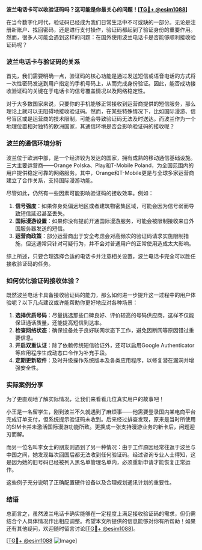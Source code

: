 **波兰电话卡可以收验证码吗？这可能是你最关心的问题！[[TG💪+ @esim1088](https://t.me/s/esim1088)]**

在当今数字化时代，验证码已经成为我们日常生活中不可或缺的一部分。无论是注册新账户、找回密码，还是进行支付操作，验证码都起到了验证身份的重要作用。然而，很多人可能会遇到这样的问题：在国外使用波兰电话卡是否能够顺利接收验证码呢？

### 波兰电话卡与验证码的关系

首先，我们需要明确一点，验证码的核心功能是通过发送短信或语音电话的方式将一次性密码发送到用户指定的手机号码上，从而完成身份验证。因此，能否成功接收验证码的关键在于电话卡的信号覆盖情况以及网络稳定性。

对于大多数国家来说，只要你的手机能够正常接收到运营商提供的短信服务，那么理论上就可以无阻碍地接收验证码。然而，在某些特殊情况下，比如国际漫游、信号盲区或是运营商的技术限制，可能会导致验证码无法及时送达。而波兰作为一个地理位置相对独特的欧洲国家，其通信环境是否会影响验证码的接收呢？

### 波兰的通信环境分析

波兰位于欧洲中部，是一个经济较为发达的国家，拥有成熟的移动通信基础设施。三大主要运营商——Orange Polska、Play和T-Mobile Poland，为全国范围内的用户提供稳定可靠的网络服务。其中，Orange和T-Mobile更是与全球多家运营商建立了合作关系，支持国际漫游功能。

尽管如此，仍然有一些因素可能影响验证码的接收效率。例如：

1. **信号强度**：如果你身处偏远地区或者建筑物密集区域，可能会因为信号弱而导致短信延迟甚至丢失。
2. **国际漫游设置**：如果你没有提前开通国际漫游服务，可能会被限制接收来自外国服务器发送的短信。
3. **运营商政策**：部分运营商出于安全考虑会对高频次的验证码请求实施限制措施，但这通常只针对可疑行为，并不会对普通用户的正常使用造成太大影响。

综上所述，只要合理选择合适的电话卡并注意相关设置，波兰电话卡完全可以胜任接收验证码的任务。

### 如何优化验证码接收体验？

既然波兰电话卡具备接收验证码的能力，那么如何进一步提升这一过程中的用户体验呢？以下几点建议或许能帮助你更好地应对各种场景：

1. **选择优质号码**：尽量挑选那些口碑良好、评价较高的号码供应商，这样不仅能保证通话质量，还能提高短信到达率。
2. **检查网络状态**：确保设备处于良好联网状态下工作，避免因断网等原因错过重要信息。
3. **开启双重认证**：除了依赖传统短信验证外，还可以启用Google Authenticator等应用程序生成动态口令作为补充手段。
4. **定期更新软件**：及时升级操作系统版本及各类应用程序，以修复潜在漏洞并增强安全性。

### 实际案例分享

为了更直观地了解实际情况，让我们来看看几位真实用户的故事吧！

小王是一名留学生，刚到波兰不久就遇到了麻烦事——他需要登录国内某电商平台完成订单支付，但系统提示验证码未收到。后来经过排查发现，原来是当时所使用的SIM卡并未激活国际漫游功能所致。更换成一张支持漫游业务的新卡后，问题迎刃而解。

而另一位名叫李女士的朋友则遇到了另一种情况：由于工作原因经常往返于波兰与中国之间，她发现每次回国后都无法收到任何验证码。经过咨询专业人士得知，这是因为她的旧号码已经被列入黑名单管理名单内，必须重新申请才能恢复正常运作。

这些例子充分说明了正确配置硬件设备以及合理规划通讯计划的重要性。

### 结语

总而言之，虽然波兰电话卡确实能够在一定程度上满足接收验证码的需求，但仍需结合个人具体情况作出相应调整。希望本文所提供的信息能够对你有所帮助！如果还有其他疑问，欢迎随时留言讨论[[TG💪+ @esim1088](https://t.me/s/esim1088)]。

[[TG💪+ @esim1088](https://t.me/s/esim1088) ![Image](https://i.postimg.cc/4NQfJmqS/Snipaste-2025-05-13-00-14-12.png)]